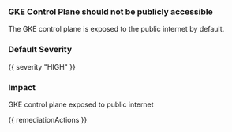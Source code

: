 
### GKE Control Plane should not be publicly accessible

The GKE control plane is exposed to the public internet by default.

### Default Severity
{{ severity "HIGH" }}

### Impact
GKE control plane exposed to public internet

<!-- DO NOT CHANGE -->
{{ remediationActions }}

